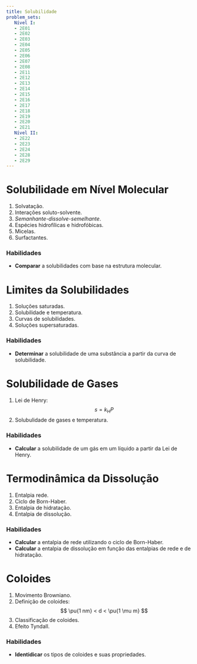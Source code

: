 ```yaml
---
title: Solubilidade
problem_sets:
   Nível I:
   - 2E01
   - 2E02
   - 2E03
   - 2E04
   - 2E05
   - 2E06
   - 2E07
   - 2E08
   - 2E11
   - 2E12
   - 2E13
   - 2E14
   - 2E15
   - 2E16
   - 2E17
   - 2E18
   - 2E19
   - 2E20
   - 2E21
   Nível II:
   - 2E22
   - 2E23
   - 2E24
   - 2E28
   - 2E29
---
```


# Solubilidade em Nível Molecular

1. Solvatação.
2. Interações soluto-solvente.
3. *Semanhante-dissolve-semelhante*.
4. Espécies hidrofílicas e hidrofóbicas.
5. Micelas.
6. Surfactantes.

### Habilidades

- **Comparar** a solubilidades com base na estrutura molecular.

# Limites da Solubilidades

1. Soluções saturadas.
2. Solubilidade e temperatura.
3. Curvas de solubilidades.
4. Soluções supersaturadas.

### Habilidades

- **Determinar** a solubilidade de uma substância a partir da curva de solubilidade.

# Solubilidade de Gases

1. Lei de Henry:
    $$
    s = k_\text{H} P
    $$
2. Solubulidade de gases e temperatura.

### Habilidades

- **Calcular** a solubilidade de um gás em um líquido a partir da Lei de Henry.

# Termodinâmica da Dissolução

1. Entalpia rede.
2. Ciclo de Born-Haber.
3. Entalpia de hidratação.
4. Entalpia de dissolução.

### Habilidades

- **Calcular** a entalpia de rede utilizando o ciclo de Born-Haber.
- **Calcular** a entalpia de dissolução em função das entalpias de rede e de hidratação.

# Coloides

1. Movimento Browniano.
2. Definição de coloides:
    $$
    \pu{1 nm} < d < \pu{1 \mu m}
    $$
3. Classificação de coloides.
4. Efeito Tyndall.

### Habilidades

- **Identidicar** os tipos de coloides e suas propriedades.
